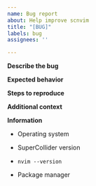 ```yaml
---
name: Bug report
about: Help improve scnvim
title: "[BUG]"
labels: bug
assignees: ''

---
```


**Describe the bug**
<!-- A clear and concise description of what the bug is. -->

**Expected behavior**
<!-- A clear and concise description of what you expected to happen. -->

**Steps to reproduce**
<!-- Steps to reproduce the behavior: -->

**Additional context**
<!-- Add any other context about the problem here. -->

**Information**

- Operating system
<!-- Your OS with version number. -->

- SuperCollider version
<!-- SuperCollider version number. -->

- `nvim --version`
<!-- Copy paste the output of the command above or type `:version` inside nvim  -->

- Package manager
<!-- vim-plug, packer.nvim or other -->
